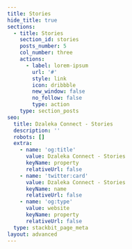 ```yaml
---
title: Stories
hide_title: true
sections:
  - title: Stories
    section_id: stories
    posts_number: 5
    col_number: three
    actions:
      - label: lorem-ipsum
        url: '#'
        style: link
        icon: dribbble
        new_window: false
        no_follow: false
        type: action
    type: section_posts
seo:
  title: Dzaleka Connect - Stories
  description: ''
  robots: []
  extra:
    - name: 'og:title'
      value: Dzaleka Connect - Stories
      keyName: property
      relativeUrl: false
    - name: 'twitter:card'
      value: Dzaleka Connect - Stories
      keyName: name
      relativeUrl: false
    - name: 'og:type'
      value: website
      keyName: property
      relativeUrl: false
  type: stackbit_page_meta
layout: advanced
---
```


